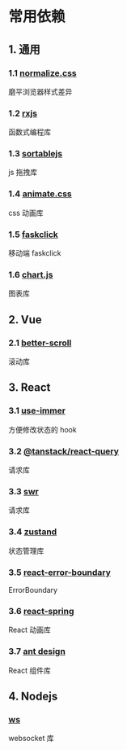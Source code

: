 # 常用依赖

## 1. 通用

### 1.1 [normalize.css](https://www.npmjs.com/package/normalize.css)

磨平浏览器样式差异

### 1.2 [rxjs](https://rxjs.dev/)

函数式编程库

### 1.3 [sortablejs](https://www.npmjs.com/package/sortablejs)

js 拖拽库

### 1.4 [animate.css](https://www.npmjs.com/package/animate.css)

css 动画库

### 1.5 [faskclick](https://www.npmjs.com/package/fastclick)

移动端 faskclick

### 1.6 [chart.js](https://www.chartjs.org/docs/latest/)

图表库

## 2. Vue

### 2.1 [better-scroll](https://www.npmjs.com/package/better-scroll)

滚动库

## 3. React

### 3.1 [use-immer](https://www.npmjs.com/package/use-immer)

方便修改状态的 hook

### 3.2 [@tanstack/react-query](https://www.npmjs.com/package/@tanstack/react-query)

请求库

### 3.3 [swr](https://www.npmjs.com/package/swr)

请求库

### 3.4 [zustand](https://zustand.docs.pmnd.rs/getting-started/introduction)

状态管理库

### 3.5 [react-error-boundary](https://www.npmjs.com/package/react-error-boundary)

ErrorBoundary

### 3.6 [react-spring](https://www.npmjs.com/package/react-spring)

React 动画库

### 3.7 [ant design](https://ant-design.antgroup.com/index-cn)

React 组件库

## 4. Nodejs

### [ws](https://www.npmjs.com/package/ws)

websocket 库
